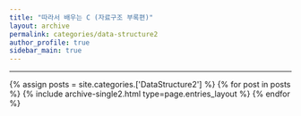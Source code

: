 ```yaml
---
title: "따라서 배우는 C (자료구조 부록편)"
layout: archive
permalink: categories/data-structure2
author_profile: true
sidebar_main: true
---
```


<!-- 공백이 포함되어 있는 카테고리 이름의 경우 site.categories['a b c'] 이런식으로! -->

***

{% assign posts = site.categories.['DataStructure2'] %}
{% for post in posts %} {% include archive-single2.html type=page.entries_layout %} {% endfor %}